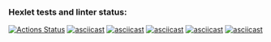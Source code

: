 ### Hexlet tests and linter status:
[![Actions Status](https://github.com/ggarnet42/frontend-project-44/actions/workflows/hexlet-check.yml/badge.svg)](https://github.com/ggarnet42/frontend-project-44/actions)
[![asciicast](https://asciinema.org/a/Nr51Z7TJsuAVUOhS5bHBT2y0P.png)](https://asciinema.org/a/Nr51Z7TJsuAVUOhS5bHBT2y0P)
[![asciicast](https://asciinema.org/a/SxX1RERrahFBmfD66EsZk9n14.png)](https://asciinema.org/a/SxX1RERrahFBmfD66EsZk9n14)
[![asciicast](https://asciinema.org/a/sDLtss1zg474UJ2DUpjYUQALs.png)](https://asciinema.org/a/sDLtss1zg474UJ2DUpjYUQALs)
[![asciicast](https://asciinema.org/a/sAzgHYgcamte8MxibqmadF46Q.png)](https://asciinema.org/a/sAzgHYgcamte8MxibqmadF46Q)
[![asciicast](https://asciinema.org/a/xZbccZNvq5u4TKoMOC8iL0bAf.png)](https://asciinema.org/a/xZbccZNvq5u4TKoMOC8iL0bAf)